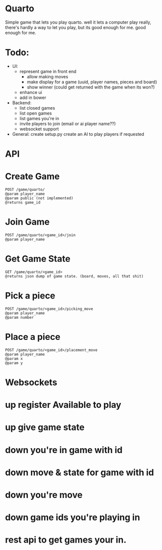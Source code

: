 # Quarto

Simple game that lets you play quarto. well it lets a computer play really, there's hardly a way to let you play, but its good enough for me. good enough for me.

# Todo:

- UI:
    - represent game in front end
        - allow making moves
        - make display for a game (uuid, player names, pieces and board)
        - show winner (could get returned with the game when its won?)
    - enhance ui
    - add in bower
- Backend:
    - list closed games
    - list open games
    - list games you're in
    - invite players to join (email or ai player name??)
    - websocket support
- General:
    create setup.py
    create an AI to play players if requested

# API

# Create Game
    POST /game/quarto/
    @param player_name
    @param public (not implemented)
    @returns game_id

# Join Game
    POST /game/quarto/<game_id>/join
    @param player_name

# Get Game State
    GET /game/quarto/<game_id>
    @returns json dump of game state. (board, moves, all that shit)

# Pick a piece
    POST /game/quarto/<game_id>/picking_move
    @param player_name
    @param number

# Place a piece
    POST /game/quarto/<game_id>/placement_move
    @param player_name
    @param x
    @param y



# Websockets

# up register Available to play
# up give game state

# down you're in game with id
# down move & state for game with id
# down you're move
# down game ids you're playing in


# rest api to get games your in.
